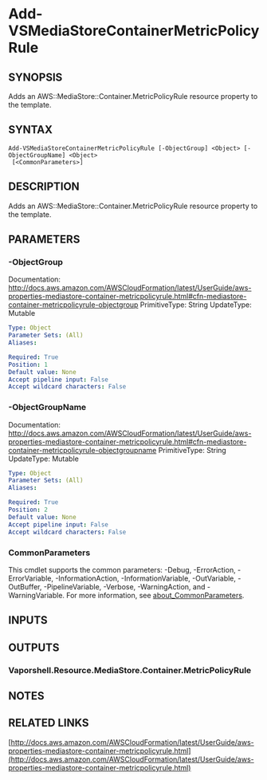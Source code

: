 # Add-VSMediaStoreContainerMetricPolicyRule

## SYNOPSIS
Adds an AWS::MediaStore::Container.MetricPolicyRule resource property to the template.

## SYNTAX

```
Add-VSMediaStoreContainerMetricPolicyRule [-ObjectGroup] <Object> [-ObjectGroupName] <Object>
 [<CommonParameters>]
```

## DESCRIPTION
Adds an AWS::MediaStore::Container.MetricPolicyRule resource property to the template.

## PARAMETERS

### -ObjectGroup
Documentation: http://docs.aws.amazon.com/AWSCloudFormation/latest/UserGuide/aws-properties-mediastore-container-metricpolicyrule.html#cfn-mediastore-container-metricpolicyrule-objectgroup
PrimitiveType: String
UpdateType: Mutable

```yaml
Type: Object
Parameter Sets: (All)
Aliases:

Required: True
Position: 1
Default value: None
Accept pipeline input: False
Accept wildcard characters: False
```

### -ObjectGroupName
Documentation: http://docs.aws.amazon.com/AWSCloudFormation/latest/UserGuide/aws-properties-mediastore-container-metricpolicyrule.html#cfn-mediastore-container-metricpolicyrule-objectgroupname
PrimitiveType: String
UpdateType: Mutable

```yaml
Type: Object
Parameter Sets: (All)
Aliases:

Required: True
Position: 2
Default value: None
Accept pipeline input: False
Accept wildcard characters: False
```

### CommonParameters
This cmdlet supports the common parameters: -Debug, -ErrorAction, -ErrorVariable, -InformationAction, -InformationVariable, -OutVariable, -OutBuffer, -PipelineVariable, -Verbose, -WarningAction, and -WarningVariable. For more information, see [about_CommonParameters](http://go.microsoft.com/fwlink/?LinkID=113216).

## INPUTS

## OUTPUTS

### Vaporshell.Resource.MediaStore.Container.MetricPolicyRule
## NOTES

## RELATED LINKS

[http://docs.aws.amazon.com/AWSCloudFormation/latest/UserGuide/aws-properties-mediastore-container-metricpolicyrule.html](http://docs.aws.amazon.com/AWSCloudFormation/latest/UserGuide/aws-properties-mediastore-container-metricpolicyrule.html)

